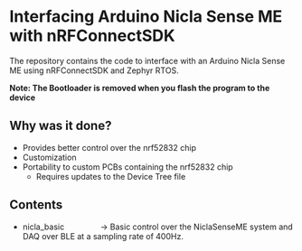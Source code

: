 # Interfacing Arduino Nicla Sense ME with nRFConnectSDK

The repository contains the code to interface with an Arduino Nicla Sense ME using nRFConnectSDK and Zephyr RTOS.

**Note: The Bootloader is removed when you flash the program to the device**

## Why was it done?

- Provides better control over the nrf52832 chip
- Customization
- Portability to custom PCBs containing the nrf52832 chip
  - Requires updates to the Device Tree file


## Contents

- nicla_basic &emsp;&emsp;&emsp;&emsp; -> Basic control over the NiclaSenseME system and DAQ over BLE at a sampling rate of 400Hz.  
